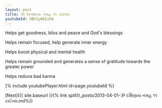 ```yaml
---
layout: post
title: ૐ ઉન્માદયા નમહ ૧૧ ટાઈમ્સ
youtubeId: OBhIyWEEzhA
---
```

 
 
Helps get goodness, bliss and peace and God's blessings
 
Helps remain focused, help generate inner energy 
 
Helps boost physical and mental health 
 
Helps remain grounded and generates a sense of gratitude towards the greater power 
 
Helps reduce bad karma
 
 
 
 


{% include youtubePlayer.html id=page.youtubeId %}
 
[Next]({{ site.baseurl }}{% link  split1/_posts/2013-04-01-ૐ દક્ષિણાય નમહ ૧૧ ટાઈમ્સ.md%})
 
